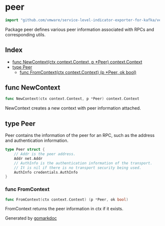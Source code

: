 <!-- Code generated by gomarkdoc. DO NOT EDIT -->

# peer

```go
import "github.com/vmware/service-level-indicator-exporter-for-kafka/vendor/google.golang.org/grpc/peer"
```

Package peer defines various peer information associated with RPCs and corresponding utils.

## Index

- [func NewContext(ctx context.Context, p *Peer) context.Context](<#func-newcontext>)
- [type Peer](<#type-peer>)
  - [func FromContext(ctx context.Context) (p *Peer, ok bool)](<#func-fromcontext>)


## func NewContext

```go
func NewContext(ctx context.Context, p *Peer) context.Context
```

NewContext creates a new context with peer information attached.

## type Peer

Peer contains the information of the peer for an RPC, such as the address and authentication information.

```go
type Peer struct {
    // Addr is the peer address.
    Addr net.Addr
    // AuthInfo is the authentication information of the transport.
    // It is nil if there is no transport security being used.
    AuthInfo credentials.AuthInfo
}
```

### func FromContext

```go
func FromContext(ctx context.Context) (p *Peer, ok bool)
```

FromContext returns the peer information in ctx if it exists.



Generated by [gomarkdoc](<https://github.com/princjef/gomarkdoc>)
